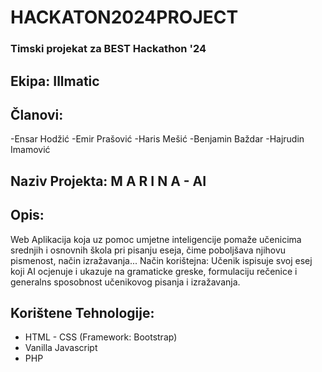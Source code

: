 # HACKATON2024PROJECT
### Timski projekat za BEST Hackathon '24

## Ekipa: Illmatic
## Članovi:
-Ensar Hodžić
-Emir Prašović
-Haris Mešić
-Benjamin Baždar
-Hajrudin Imamović

## Naziv Projekta: M A R I N A - AI
## Opis: 
Web Aplikacija koja uz pomoc umjetne inteligencije pomaže učenicima srednjih i osnovnih
škola pri pisanju eseja, čime poboljšava njihovu pismenost, način izražavanja...
Način korištejna: Učenik ispisuje svoj esej koji AI ocjenuje i ukazuje na gramaticke greske, formulaciju
rečenice i generalns sposobnost učenikovog pisanja i izražavanja. 

## Korištene Tehnologije:
- HTML - CSS (Framework: Bootstrap)
- Vanilla Javascript
- PHP
